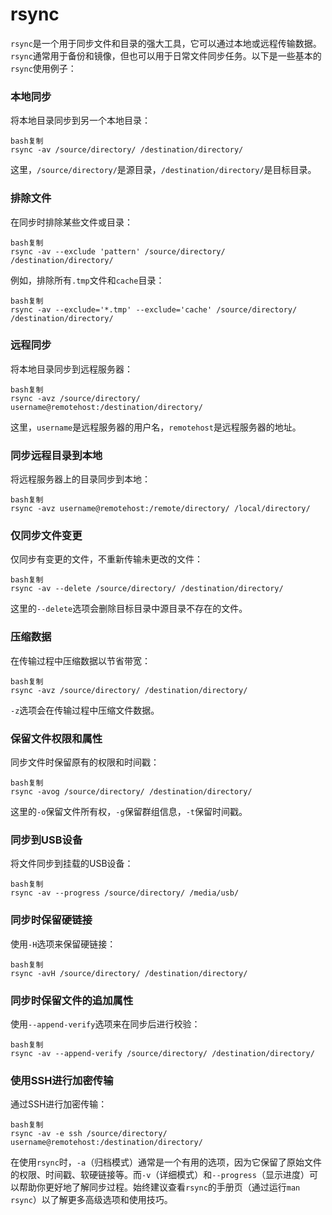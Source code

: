 # rsync

`rsync`是一个用于同步文件和目录的强大工具，它可以通过本地或远程传输数据。`rsync`通常用于备份和镜像，但也可以用于日常文件同步任务。以下是一些基本的`rsync`使用例子：

### 本地同步

将本地目录同步到另一个本地目录：

```
bash复制
rsync -av /source/directory/ /destination/directory/
```

这里，`/source/directory/`是源目录，`/destination/directory/`是目标目录。

### 排除文件

在同步时排除某些文件或目录：

```
bash复制
rsync -av --exclude 'pattern' /source/directory/ /destination/directory/
```

例如，排除所有`.tmp`文件和`cache`目录：

```
bash复制
rsync -av --exclude='*.tmp' --exclude='cache' /source/directory/ /destination/directory/
```

### 远程同步

将本地目录同步到远程服务器：

```
bash复制
rsync -avz /source/directory/ username@remotehost:/destination/directory/
```

这里，`username`是远程服务器的用户名，`remotehost`是远程服务器的地址。

### 同步远程目录到本地

将远程服务器上的目录同步到本地：

```
bash复制
rsync -avz username@remotehost:/remote/directory/ /local/directory/
```

### 仅同步文件变更

仅同步有变更的文件，不重新传输未更改的文件：

```
bash复制
rsync -av --delete /source/directory/ /destination/directory/
```

这里的`--delete`选项会删除目标目录中源目录不存在的文件。

### 压缩数据

在传输过程中压缩数据以节省带宽：

```
bash复制
rsync -avz /source/directory/ /destination/directory/
```

`-z`选项会在传输过程中压缩文件数据。

### 保留文件权限和属性

同步文件时保留原有的权限和时间戳：

```
bash复制
rsync -avog /source/directory/ /destination/directory/
```

这里的`-o`保留文件所有权，`-g`保留群组信息，`-t`保留时间戳。

### 同步到USB设备

将文件同步到挂载的USB设备：

```
bash复制
rsync -av --progress /source/directory/ /media/usb/
```

### 同步时保留硬链接

使用`-H`选项来保留硬链接：

```
bash复制
rsync -avH /source/directory/ /destination/directory/
```

### 同步时保留文件的追加属性

使用`--append-verify`选项来在同步后进行校验：

```
bash复制
rsync -av --append-verify /source/directory/ /destination/directory/
```

### 使用SSH进行加密传输

通过SSH进行加密传输：

```
bash复制
rsync -av -e ssh /source/directory/ username@remotehost:/destination/directory/
```

在使用`rsync`时，`-a`（归档模式）通常是一个有用的选项，因为它保留了原始文件的权限、时间戳、软硬链接等。而`-v`（详细模式）和`--progress`（显示进度）可以帮助你更好地了解同步过程。始终建议查看`rsync`的手册页（通过运行`man rsync`）以了解更多高级选项和使用技巧。